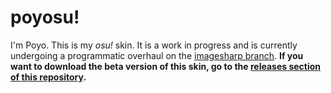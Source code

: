 # poyosu!

I'm Poyo. This is my *osu!* skin. It is a work in progress and is currently undergoing a programmatic overhaul on the [imagesharp branch](https://github.com/Poyo-SSB/poyosu/tree/imagesharp). **If you want to download the beta version of this skin, go to the [releases section of this repository](https://github.com/Poyo-SSB/poyosu/releases).** 
